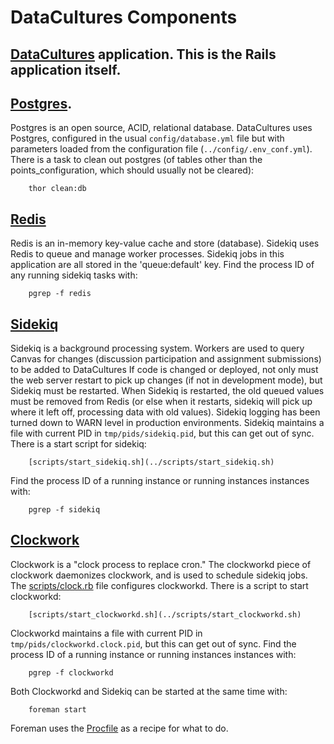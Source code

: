 # DataCultures Components

## [DataCultures](/) application. This is the Rails application itself.

## [Postgres](http://http://www.postgresql.org/).

Postgres is an open source, ACID, relational database. DataCultures uses Postgres, configured in the usual `config/database.yml` file but with parameters loaded from the configuration file (`../config/.env_conf.yml`). There is a task to clean out postgres (of tables other than the points_configuration, which should usually not be cleared):
```shell
    thor clean:db
```

## [Redis](http://redis.io/)

Redis is an in-memory key-value cache and store (database). Sidekiq uses Redis to queue and manage worker processes. Sidekiq jobs in this application are all stored in the 'queue:default' key. Find the process ID of any running sidekiq tasks with:
```shell
    pgrep -f redis
```

## [Sidekiq](http://sidekiq.org/)

Sidekiq is a background processing system. Workers are used to query Canvas for changes (discussion participation and assignment submissions) to be added to DataCultures
If code is changed or deployed, not only must the web server restart to pick up changes (if not in development mode), but Sidekiq must be restarted. When Sidekiq is restarted, the old queued values must be removed from Redis (or else when it restarts, sidekiq will pick up where it left off, processing data with old values). Sidekiq logging has been turned down to WARN level in production environments. Sidekiq maintains a file with current PID in `tmp/pids/sidekiq.pid`, but this can get out of sync. There is a start script for sidekiq:
```shell
    [scripts/start_sidekiq.sh](../scripts/start_sidekiq.sh)
```

Find the process ID of a running instance or running instances instances with:
```shell
    pgrep -f sidekiq
```

## [Clockwork](https://github.com/tomykaira/clockwork)

Clockwork is a "clock process to replace cron." The clockworkd piece of clockwork daemonizes clockwork, and is used to schedule sidekiq jobs. The [scripts/clock.rb](../scripts/clock.rb) file configures clockworkd. There is a script to start clockworkd:
```shell
    [scripts/start_clockworkd.sh](../scripts/start_clockworkd.sh)
```

Clockworkd maintains a file with current PID in `tmp/pids/clockworkd.clock.pid`, but this can get out of sync. Find the process ID of a running instance or running instances instances with:
```shell
    pgrep -f clockworkd
```

Both Clockworkd and Sidekiq can be started at the same time with:
```shell
    foreman start
```

Foreman uses the [Procfile](../Procfile) as a recipe for what to do.
